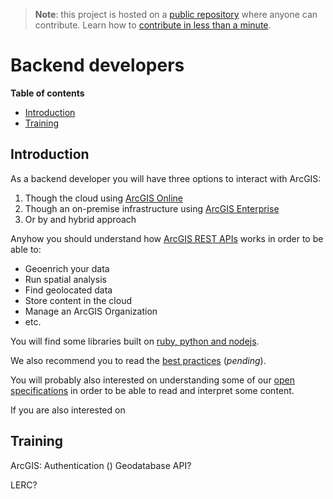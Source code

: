 > **Note**: this project is hosted on a [public repository](https://github.com/hhkaos/awesome-arcgis) where anyone can contribute. Learn how to [contribute in less than a minute](https://github.com/hhkaos/awesome-arcgis/blob/master/CONTRIBUTING.md#contributions).

# Backend developers
<!-- START doctoc generated TOC please keep comment here to allow auto update -->
<!-- DON'T EDIT THIS SECTION, INSTEAD RE-RUN doctoc TO UPDATE -->
**Table of contents**

- [Introduction](#introduction)
- [Training](#training)

<!-- END doctoc generated TOC please keep comment here to allow auto update -->
## Introduction
As a backend developer you will have three options to interact with ArcGIS:

1. Though the cloud using [ArcGIS Online](../arcgis/products/arcgis-online/README.md)
2. Though an on-premise infrastructure using [ArcGIS Enterprise](../arcgis/products/arcgis-enterprise/README.md)
3. Or by and hybrid approach

Anyhow you should understand how [ArcGIS REST APIs](../esri/open-vision/open-specifications/arcgis-rest-api/README.md) works in order to be able to:
* Geoenrich your data
* Run spatial analysis
* Find geolocated data
* Store content in the cloud
* Manage an ArcGIS Organization
* etc.

You will find some libraries built on [ruby, python and nodejs](technologies/README.md).

We also recommend you to read the [best practices](best-practices/README.md) (*pending*).

You will probably also interested on understanding some of our [open specifications](../esri/open-vision/open-specifications/README.md)
in order to be able to read and interpret some content.

If you are also interested on

## Training
ArcGIS: Authentication ()
Geodatabase API?

LERC?
